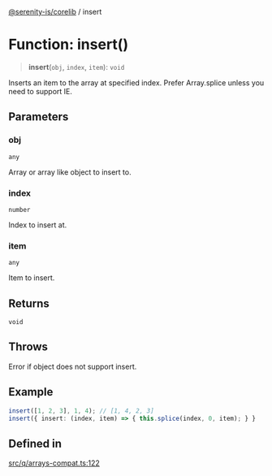 [@serenity-is/corelib](../README.md) / insert

# Function: insert()

> **insert**(`obj`, `index`, `item`): `void`

Inserts an item to the array at specified index. Prefer Array.splice unless
you need to support IE.

## Parameters

### obj

`any`

Array or array like object to insert to.

### index

`number`

Index to insert at.

### item

`any`

Item to insert.

## Returns

`void`

## Throws

Error if object does not support insert.

## Example

```ts
insert([1, 2, 3], 1, 4); // [1, 4, 2, 3]
insert({ insert: (index, item) => { this.splice(index, 0, item); } }
```

## Defined in

[src/q/arrays-compat.ts:122](https://github.com/serenity-is/serenity/blob/master/packages/corelib/src/q/arrays-compat.ts#L122)
